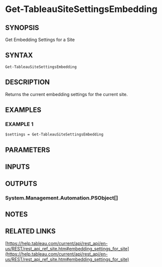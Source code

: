 # Get-TableauSiteSettingsEmbedding

## SYNOPSIS
Get Embedding Settings for a Site

## SYNTAX

```
Get-TableauSiteSettingsEmbedding
```

## DESCRIPTION
Returns the current embedding settings for the current site.

## EXAMPLES

### EXAMPLE 1
```
$settings = Get-TableauSiteSettingsEmbedding
```

## PARAMETERS

## INPUTS

## OUTPUTS

### System.Management.Automation.PSObject[]
## NOTES

## RELATED LINKS

[https://help.tableau.com/current/api/rest_api/en-us/REST/rest_api_ref_site.htm#embedding_settings_for_site](https://help.tableau.com/current/api/rest_api/en-us/REST/rest_api_ref_site.htm#embedding_settings_for_site)

